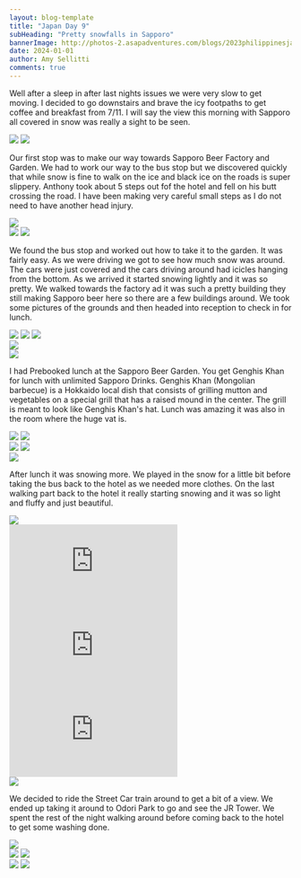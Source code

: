 ```yaml
---
layout: blog-template
title: "Japan Day 9"
subHeading: "Pretty snowfalls in Sapporo"
bannerImage: http://photos-2.asapadventures.com/blogs/2023philippinesjapan/2024-01-01/PXL_20240101_033608026_1.jpg_compressed.JPEG
date: 2024-01-01
author: Amy Sellitti
comments: true
---
```


Well after a sleep in after last nights issues we were very slow to get moving. I decided to go downstairs and brave the icy footpaths to get coffee and breakfast from 7/11. I will say the view this morning with Sapporo all covered in snow was really a sight to be seen.

<div class="grid-2c">
  <img src="http://photos-2.asapadventures.com/blogs/2023philippinesjapan/2024-01-01/PXL_20231231_225244247.jpg_compressed.JPEG"/>
  <img src="http://photos-2.asapadventures.com/blogs/2023philippinesjapan/2024-01-01/PXL_20240101_003032006.jpg_compressed.JPEG"/>
</div>

Our first stop was to make our way towards Sapporo Beer Factory and Garden. We had to work our way to the bus stop but we discovered quickly that while snow is fine to walk on the ice and black ice on the roads is super slippery. Anthony took about 5 steps out fof the hotel and fell on his butt crossing the road. I have been making very careful small steps as I do not need to have another head injury.

<div class="center-image"><img src="http://photos-2.asapadventures.com/blogs/2023philippinesjapan/2024-01-01/PXL_20240101_022413879.MP.jpg_compressed.JPEG" /></div>
<div class="grid-2c">
  <img src="http://photos-2.asapadventures.com/blogs/2023philippinesjapan/2024-01-01/PXL_20240101_022640246.jpg_compressed.JPEG"/>
  <img src="http://photos-2.asapadventures.com/blogs/2023philippinesjapan/2024-01-01/PXL_20240101_025548159.jpg_compressed.JPEG"/>
</div>

We found the bus stop and worked out how to take it to the garden. It was fairly easy. As we were driving we got to see how much snow was around. The cars were just covered and the cars driving around had icicles hanging from the bottom. As we arrived it started snowing lightly and it was so pretty. We walked towards the factory ad it was such a pretty building they still making Sapporo beer here so there are a few buildings around. We took some pictures of the grounds and then headed into reception to check in for lunch.

<div class="grid-1l-2w">
  <img src="http://photos-2.asapadventures.com/blogs/2023philippinesjapan/2024-01-01/PXL_20240101_032955437.jpg_compressed.JPEG"/>
  <img src="http://photos-2.asapadventures.com/blogs/2023philippinesjapan/2024-01-01/PXL_20240101_033328442.jpg_compressed.JPEG"/>
  <img src="http://photos-2.asapadventures.com/blogs/2023philippinesjapan/2024-01-01/PXL_20240101_033455787.jpg_compressed.JPEG"/>
</div>
<div class="center-image"><img src="http://photos-2.asapadventures.com/blogs/2023philippinesjapan/2024-01-01/PXL_20240101_033533360.jpg_compressed.JPEG" /></div>
<div class="center-image"><img src="http://photos-2.asapadventures.com/blogs/2023philippinesjapan/2024-01-01/PXL_20240101_033608026_1.jpg_compressed.JPEG" /></div>

I had Prebooked lunch at the Sapporo Beer Garden. You get Genghis Khan for lunch with unlimited Sapporo Drinks. Genghis Khan (Mongolian barbecue) is a Hokkaido local dish that consists of grilling mutton and vegetables on a special grill that has a raised mound in the center. The grill is meant to look like Genghis Khan's hat. Lunch was amazing it was also in the room where the huge vat is.

<div class="grid-2c">
  <img src="http://photos-2.asapadventures.com/blogs/2023philippinesjapan/2024-01-01/PXL_20240101_035207301.jpg_compressed.JPEG"/>
  <img src="http://photos-2.asapadventures.com/blogs/2023philippinesjapan/2024-01-01/PXL_20240101_035800816.MP.jpg_compressed.JPEG"/>
</div>
<div class="grid-2c">
  <img src="http://photos-2.asapadventures.com/blogs/2023philippinesjapan/2024-01-01/PXL_20240101_042318340.jpg_compressed.JPEG"/>
  <img src="http://photos-2.asapadventures.com/blogs/2023philippinesjapan/2024-01-01/PXL_20240101_040644447.MP.jpg_compressed.JPEG"/>
</div>
<div class="center-image"><img src="http://photos-2.asapadventures.com/blogs/2023philippinesjapan/2024-01-01/PXL_20240101_035919719.MP.jpg_compressed.JPEG" /></div>

After lunch it was snowing more. We played in the snow for a little bit before taking the bus back to the hotel as we needed more clothes. On the last walking part back to the hotel it really starting snowing and it was so light and fluffy and just beautiful.

<div class="center-image"><img src="http://photos-2.asapadventures.com/blogs/2023philippinesjapan/2024-01-01/PXL_20240101_062529391.MP.jpg_compressed.JPEG" /></div>
<div class="center-video"><iframe src="https://www.youtube.com/embed/B4gycksNDMo" frameborder="0" allowfullscreen></iframe></div>
<div class="center-video"><iframe src="https://www.youtube.com/embed/ch8L7DBeeZ0" frameborder="0" allowfullscreen></iframe></div>
<div class="center-video"><iframe src="https://www.youtube.com/embed/TLn6IcyqqUw" frameborder="0" allowfullscreen></iframe></div>
<div class="center-image"><img src="http://photos-2.asapadventures.com/blogs/2023philippinesjapan/2024-01-01/PXL_20240101_062700905.jpg_compressed.JPEG" /></div>

We decided to ride the Street Car train around to get a bit of a view. We ended up taking it around to Odori Park to go and see the JR Tower. We spent the rest of the night walking around before coming back to the hotel to get some washing done.

<div class="center-image"><img src="http://photos-2.asapadventures.com/blogs/2023philippinesjapan/2024-01-01/PXL_20240101_071224688.jpg_compressed.JPEG" /></div>
<div class="grid-2c">
  <img src="http://photos-2.asapadventures.com/blogs/2023philippinesjapan/2024-01-01/PXL_20240101_075559138.jpg_compressed.JPEG"/>
  <img src="http://photos-2.asapadventures.com/blogs/2023philippinesjapan/2024-01-01/PXL_20240101_080457833.jpg_compressed.JPEG"/>
</div>
<div class="grid-2c">
  <img src="http://photos-2.asapadventures.com/blogs/2023philippinesjapan/2024-01-01/PXL_20240101_081022079.jpg_compressed.JPEG"/>
  <img src="http://photos-2.asapadventures.com/blogs/2023philippinesjapan/2024-01-01/PXL_20240101_081651801.jpg_compressed.JPEG"/>
</div>
